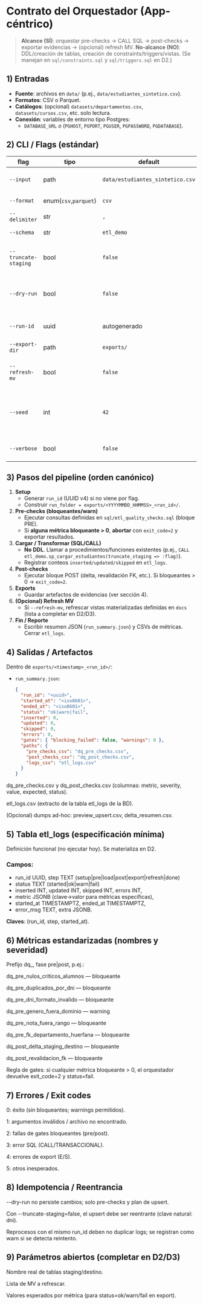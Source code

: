 # Contrato del Orquestador (App-céntrico)

> **Alcance (SÍ)**: orquestar pre-checks → CALL SQL → post-checks → exportar evidencias → (opcional) refresh MV.
> **No-alcance (NO)**: DDL/creación de tablas, creación de constraints/triggers/vistas. (Se manejan en `sql/constraints.sql` y `sql/triggers.sql` en D2.)

## 1) Entradas
- **Fuente**: archivos en `data/` (p.ej., `data/estudiantes_sintetico.csv`).
- **Formatos**: CSV o Parquet.
- **Catálogos**: (opcional) `datasets/departamentos.csv`, `datasets/cursos.csv`, etc. solo lectura.
- **Conexión**: variables de entorno tipo Postgres:
  - `DATABASE_URL` *o* (`PGHOST`, `PGPORT`, `PGUSER`, `PGPASSWORD`, `PGDATABASE`).

## 2) CLI / Flags (estándar)
| flag | tipo | default | descripción |
|---|---|---|---|
| `--input` | path | `data/estudiantes_sintetico.csv` | archivo o carpeta de entrada |
| `--format` | enum(`csv`,`parquet`) | `csv` | formato de entrada |
| `--delimiter` | str | `,` | separador CSV |
| `--schema` | str | `etl_demo` | esquema destino/staging |
| `--truncate-staging` | bool | `false` | si `true`, hace `TRUNCATE` de staging **antes** de cargar |
| `--dry-run` | bool | `false` | ejecuta pre-checks y preview de upsert **sin** persistir |
| `--run-id` | uuid | autogenerado | permite reusar un run_id externo |
| `--export-dir` | path | `exports/` | carpeta raíz de evidencias |
| `--refresh-mv` | bool | `false` | si `true`, refresca MV al final (si existen) |
| `--seed` | int | `42` | solo para generación de dataset sintético (fuera del alcance del run) |
| `--verbose` | bool | `false` | logging detallado a consola |

## 3) Pasos del pipeline (orden canónico)
1. **Setup**  
   - Generar `run_id` (UUID v4) si no viene por flag.  
   - Construir `run_folder = exports/<YYYYMMDD_HHMMSS>_<run_id>/`.
2. **Pre-checks (bloqueantes/warn)**  
   - Ejecutar consultas definidas en `sql/etl_quality_checks.sql` (bloque PRE).  
   - Si **alguna métrica bloqueante > 0**, **abortar** con `exit_code=2` y exportar resultados.
3. **Cargar / Transformar (SQL/CALL)**  
   - **No DDL**. Llamar a procedimientos/funciones existentes (p.ej., `CALL etl_demo.sp_cargar_estudiantes(truncate_staging => :flag)`).
   - Registrar conteos `inserted/updated/skipped` en `etl_logs`.
4. **Post-checks**  
   - Ejecutar bloque POST (delta, revalidación FK, etc.). Si bloqueantes > 0 → `exit_code=2`.
5. **Exports**  
   - Guardar artefactos de evidencias (ver sección 4).
6. **(Opcional) Refresh MV**  
   - Si `--refresh-mv`, refrescar vistas materializadas definidas en `docs` (lista a completar en D2/D3).
7. **Fin / Reporte**  
   - Escribir resumen JSON (`run_summary.json`) y CSVs de métricas. Cerrar `etl_logs`.

## 4) Salidas / Artefactos
Dentro de `exports/<timestamp>_<run_id>/`:
- `run_summary.json`:
  ```json
  {
    "run_id": "<uuid>",
    "started_at": "<iso8601>",
    "ended_at": "<iso8601>",
    "status": "ok|warn|fail",
    "inserted": 0,
    "updated": 0,
    "skipped": 0,
    "errors": 0,
    "gates": { "blocking_failed": false, "warnings": 0 },
    "paths": {
      "pre_checks_csv": "dq_pre_checks.csv",
      "post_checks_csv": "dq_post_checks.csv",
      "logs_csv": "etl_logs.csv"
    }
  }
dq_pre_checks.csv y dq_post_checks.csv (columnas: metric, severity, value, expected, status).

etl_logs.csv (extracto de la tabla etl_logs de la BD).

(Opcional) dumps ad-hoc: preview_upsert.csv, delta_resumen.csv.

## 5) Tabla etl_logs (especificación mínima)

Definición funcional (no ejecutar hoy). Se materializa en D2.

### Campos:

- run_id UUID, step TEXT (setup|pre|load|post|export|refresh|done)
- status TEXT (started|ok|warn|fail)
- inserted INT, updated INT, skipped INT, errors INT,
- metric JSONB (clave→valor para métricas específicas),
- started_at TIMESTAMPTZ, ended_at TIMESTAMPTZ,
- error_msg TEXT, extra JSONB.

**Claves**: (run_id, step, started_at).

## 6) Métricas estandarizadas (nombres y severidad)

Prefijo dq_, fase pre|post, p.ej.:

dq_pre_nulos_criticos_alumnos — bloqueante

dq_pre_duplicados_por_dni — bloqueante

dq_pre_dni_formato_invalido — bloqueante

dq_pre_genero_fuera_dominio — warning

dq_pre_nota_fuera_rango — bloqueante

dq_pre_fk_departamento_huerfana — bloqueante

dq_post_delta_staging_destino — bloqueante

dq_post_revalidacion_fk — bloqueante

Regla de gates: si cualquier métrica bloqueante > 0, el orquestador devuelve exit_code=2 y status=fail.

## 7) Errores / Exit codes

0: éxito (sin bloqueantes; warnings permitidos).

1: argumentos inválidos / archivo no encontrado.

2: fallas de gates bloqueantes (pre/post).

3: error SQL (CALL/TRANSACCIONAL).

4: errores de export (E/S).

5: otros inesperados.

## 8) Idempotencia / Reentrancia

--dry-run no persiste cambios; solo pre-checks y plan de upsert.

Con --truncate-staging=false, el upsert debe ser reentrante (clave natural: dni).

Reprocesos con el mismo run_id deben no duplicar logs; se registran como warn si se detecta reintento.

## 9) Parámetros abiertos (completar en D2/D3)

Nombre real de tablas staging/destino.

Lista de MV a refrescar.

Valores esperados por métrica (para status=ok/warn/fail en export).